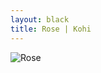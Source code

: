 ```yaml
---
layout: black
title: Rose | Kohi
---
```

![Rose](https://bn3pap090files.storage.live.com/y4mw4I19Ia_e6RE-7WguN85meF95JOfBdfdctCT-qpz9gMEqAKN_RZU5ot_YsLF9tzZCjXHhbmze6_lWKMLeiZnFijwChqq--blkBfJovGbJ_7A9psEBk5xYhulkhpyQpeX4oE21pjQZCVdVa1mygscb5jVs0C4xyPE1--EP-fTRT4UxT7bwtNSgcjeshS0qSUb?width=1024&height=768&cropmode=none)
